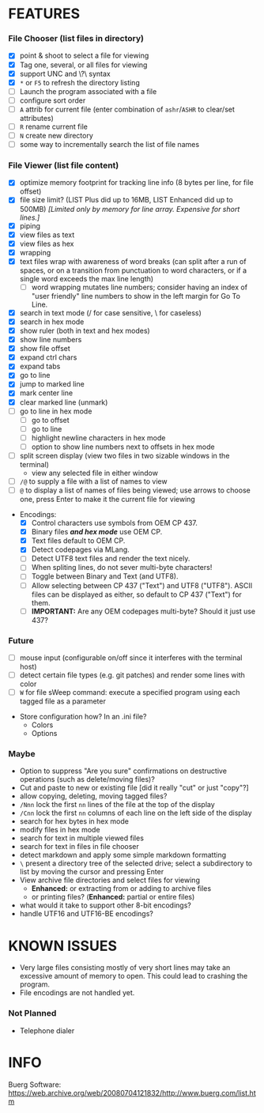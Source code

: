 # FEATURES

### File Chooser (list files in directory)

- [x] point & shoot to select a file for viewing
- [x] Tag one, several, or all files for viewing
- [x] support UNC and \\?\ syntax
- [x] `*` or `F5` to refresh the directory listing
- [ ] Launch the program associated with a file
- [ ] configure sort order
- [ ] `A` attrib for current file (enter combination of `ashr`/`ASHR` to clear/set attributes)
- [ ] `R` rename current file
- [ ] `N` create new directory
- [ ] some way to incrementally search the list of file names

### File Viewer (list file content)

- [x] optimize memory footprint for tracking line info (8 bytes per line, for file offset)
- [x] file size limit?  (LIST Plus did up to 16MB, LIST Enhanced did up to 500MB) _[Limited only by memory for line array.  Expensive for short lines.]_
- [x] piping
- [x] view files as text
- [x] view files as hex
- [x] wrapping
- [x] text files wrap with awareness of word breaks (can split after a run of spaces, or on a transition from punctuation to word characters, or if a single word exceeds the max line length)
  - [ ] word wrapping mutates line numbers; consider having an index of "user friendly" line numbers to show in the left margin for Go To Line.
- [x] search in text mode (/ for case sensitive, \ for caseless)
- [x] search in hex mode
- [x] show ruler (both in text and hex modes)
- [x] show line numbers
- [x] show file offset
- [x] expand ctrl chars
- [x] expand tabs
- [x] go to line
- [x] jump to marked line
- [x] mark center line
- [x] clear marked line (unmark)
- [ ] go to line in hex mode
  - [ ] go to offset
  - [ ] go to line
  - [ ] highlight newline characters in hex mode
  - [ ] option to show line numbers next to offsets in hex mode
- [ ] split screen display (view two files in two sizable windows in the terminal)
  - view any selected file in either window
- [ ] `/@` to supply a file with a list of names to view
- [ ] `@` to display a list of names of files being viewed; use arrows to choose one, press Enter to make it the current file for viewing
- Encodings:
  - [x] Control characters use symbols from OEM CP 437.
  - [x] Binary files **_and hex mode_** use OEM CP.
  - [x] Text files default to OEM CP.
  - [x] Detect codepages via MLang.
  - [ ] Detect UTF8 text files and render the text nicely.
  - [ ] When spliting lines, do not sever multi-byte characters!
  - [ ] Toggle between Binary and Text (and UTF8).
  - [ ] Allow selecting between CP 437 ("Text") and UTF8 ("UTF8").  ASCII files can be displayed as either, so default to CP 437 ("Text") for them.
  - [ ] **IMPORTANT:**  Are any OEM codepages multi-byte?  Should it just use 437?

### Future

- [ ] mouse input (configurable on/off since it interferes with the terminal host)
- [ ] detect certain file types (e.g. git patches) and render some lines with color
- [ ] `W` for file sWeep command: execute a specified program using each tagged file as a parameter
- Store configuration how?  In an .ini file?
  - Colors
  - Options

### Maybe

- Option to suppress "Are you sure" confirmations on destructive operations (such as delete/moving files)?
- Cut and paste to new or existing file [did it really "cut" or just "copy"?]
- allow copying, deleting, moving tagged files?
- `/Nnn` lock the first `nn` lines of the file at the top of the display
- `/Cnn` lock the first `nn` columns of each line on the left side of the display
- search for hex bytes in hex mode
- modify files in hex mode
- search for text in multiple viewed files
- search for text in files in file chooser
- detect markdown and apply some simple markdown formatting
- `\` present a directory tree of the selected drive; select a subdirectory to list by moving the cursor and pressing Enter
- View archive file directories and select files for viewing
    - **Enhanced:** or extracting from or adding to archive files
    - or printing files?  (**Enhanced:** partial or entire files)
- what would it take to support other 8-bit encodings?
- handle UTF16 and UTF16-BE encodings?



# KNOWN ISSUES

- Very large files consisting mostly of very short lines may take an excessive amount of memory to open.  This could lead to crashing the program.
- File encodings are not handled yet.

### Not Planned

- Telephone dialer



# INFO

Buerg Software:  https://web.archive.org/web/20080704121832/http://www.buerg.com/list.htm

